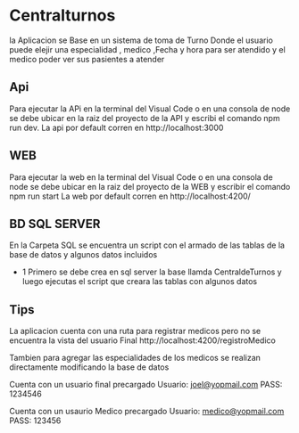 # Centralturnos

la Aplicacion se Base en un sistema de toma de Turno Donde el usuario puede elejir una especialidad , medico ,Fecha y hora para ser atendido y el medico poder ver sus pasientes a atender 

## Api

Para ejecutar la APi en la terminal del Visual Code o en una consola de node se debe ubicar en la raiz del proyecto de la API y escribi el comando 
npm run dev.
La api por default corren en http://localhost:3000

## WEB

Para ejecutar la web en la terminal del Visual Code o en una consola de node se debe ubicar en la raiz del proyecto de la WEB y escribir el comando
npm run start 
La web por default corren en http://localhost:4200/

## BD SQL SERVER

En la Carpeta SQL se encuentra un script con el armado de las tablas de la base de datos y algunos datos incluidos
* 1 Primero se debe crea en sql server la base llamda CentraldeTurnos y luego ejecutas el script que creara las tablas con algunos datos

## Tips

La aplicacion cuenta con una ruta para registrar medicos pero no se encuentra la vista del usuario Final
http://localhost:4200/registroMedico

Tambien para agregar las especialidades de los medicos se realizan directamente modificando la base de datos

Cuenta con un usuario final precargado
Usuario: joel@yopmail.com 
PASS: 1234546

Cuenta con un usaurio Medico precargado
Usuario: medico@yopmail.com 
PASS: 123456


